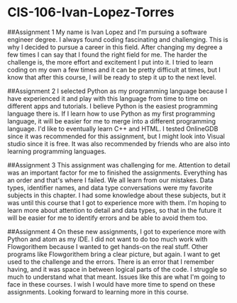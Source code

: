 # CIS-106-Ivan-Lopez-Torres
##Assignment 1
My name is Ivan Lopez and I'm pursuing a software engineer degree. I always found coding fascinating and challenging. This is why I decided to pursue a career in this field. After changing my degree a few times I can say that I found the right field for me. The harder the challenge is, the more effort and excitement I put into it. I tried to learn coding on my own a few times and it can be pretty difficult at times, but I know that after this course, I will be ready to step it up to the next level.

##Assignment 2
I selected Python as my programming language because I have experienced it and play with this language from time to time on different apps and tutorials. I believe Python is the easiest programming language there is. If I learn how to use Python as my first programming language,  it will be easier for me to merge into a different programming language. I'd like to eventually learn C++ and HTML. I tested OnlineGDB since it was recommended for this assignment, but I might look into Visual studio since it is free. It was also recommended by friends who are also into learning programming languages.

##Assignment 3
This assignment was challenging for me. Attention to detail was an important factor for me to finished the assignments. Everything has an order and that's where I failed. We all learn from our mistakes. Data types, identifier names, and data type conversations were my favorite subjects in this chapter. I had some knowledge about these subjects, but it was until this course that I got to experience more with them. I'm hoping to learn more about attention to detail and data types, so that in the future it will be easier for me to identify errors and be able to avoid them too.

##Assignment 4
On these new assignments, I got to experience more with Python and atom as my IDE. I did not want to do too much work with Flowgorithem because I wanted to get hands-on the real stuff. Other programs like Flowgorithem bring a clear picture, but again. I want to get used to the challenge and the errors. There is an error that I remember having, and it was space in between logical parts of the code. I struggle so much to understand what that meant. Issues like this are what I'm going to face in these courses. I wish I would have more time to spend on these assignments. Looking forward to learning more in this course. 
